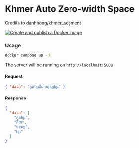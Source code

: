 # Khmer Auto Zero-width Space

Credits to [danhhong/khmer_segment](https://github.com/danhhong/khmer_segment)

[![Create and publish a Docker image](https://github.com/pigeon-media/khmer-auto-zwsp/actions/workflows/build-publish.yml/badge.svg)](https://github.com/pigeon-media/khmer-auto-zwsp/actions/workflows/build-publish.yml)

### Usage


```bash
docker compose up -d
```

The server will be running on `http://localhost:5000`

#### Request

```json
{ "data": "កូនខ្មែរគឺជាមនុស្សខ្មែរ" }
```


#### Response

```json
{
  "data": [
    "កូនខ្មែរ",
    "គឺជា",
    "មនុស្ស",
    "ខ្មែរ"
  ]
}
```
